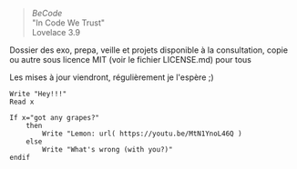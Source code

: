 > *BeCode* <br/>
"In Code We Trust" <br/>
Lovelace 3.9 <br/>

Dossier des exo, prepa, veille et projets disponible à la consultation, copie ou autre sous licence MIT (voir le fichier LICENSE.md) pour tous

Les mises à jour viendront, régulièrement je l'espère ;)

~~~
Write "Hey!!!"
Read x

If x="got any grapes?"
	then
		Write "Lemon: url( https://youtu.be/MtN1YnoL46Q )
	else
		Write "What's wrong (with you?)"
endif
~~~